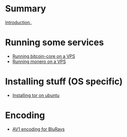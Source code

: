 # Summary

[Introduction](./introduction.md)_

# Running some services

- [Running bitcoin-core on a VPS](./bitcoin_core.md)
- [Running monero on a VPS](./monero_ubuntu.md)

# Installing stuff (OS specific)

- [Installing tor on ubuntu](./tor_ubuntu.md)

# Encoding

- [AV1 encoding for BluRays](./av1_encoding.md)